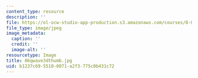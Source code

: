 ```yaml
---
content_type: resource
description: ''
file: https://ol-ocw-studio-app-production.s3.amazonaws.com/courses/8-02-physics-ii-electricity-and-magnetism-spring-2007/b1237c6955100071a2f3775c0b431c72_06qwave3dthumb.jpg
file_type: image/jpeg
image_metadata:
  caption: ''
  credit: ''
  image-alt: ''
resourcetype: Image
title: 06qwave3dthumb.jpg
uid: b1237c69-5510-0071-a2f3-775c0b431c72
---
```

